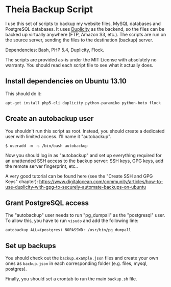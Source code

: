 # Theia Backup Script

I use this set of scripts to backup my website files, MySQL databases and PostgreSQL databases. It uses [Duplicity](http://duplicity.nongnu.org/) as the backend, so the files can be backed up virtually anywhere (FTP, Amazon S3, etc.). The scripts are run on the source server, sending the files to the destination (backup) server.

Dependencies: Bash, PHP 5.4, Duplicity, Flock.

The scripts are provided as-is under the MIT License with absolutely no warranty. You should read each script file to see what it actually does.

## Install dependencies on Ubuntu 13.10
This should do it:
```
apt-get install php5-cli duplicity python-paramiko python-boto flock
```

## Create an autobackup user
You shouldn't run this script as root. Instead, you should create a dedicated user with limited access. I'll name it "autobackup".
```
$ useradd -m -s /bin/bash autobackup
```

Now you should log in as "autobackup" and set up everything required for an unattended SSH access to the backup server: SSH keys, GPG keys, add the remote server fingerprint, etc..

A very good tutorial can be found here (see the "Create SSH and GPG Keys" chapter): https://www.digitalocean.com/community/articles/how-to-use-duplicity-with-gpg-to-securely-automate-backups-on-ubuntu

## Grant PostgreSQL access
The "autobackup" user needs to run "pg_dumpall" as the "postgresql" user. To allow this, you have to run `visudo` and add the following line:

```
autobackup ALL=(postgres) NOPASSWD: /usr/bin/pg_dumpall
```

## Set up backups
You should check out the `backup.example.json` files and create your own ones as `backup.json` in each corresponding folder (e.g. files, mysql, postgres).

Finally, you should set a crontab to run the main `backup.sh` file.